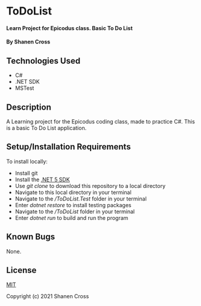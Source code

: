 # ToDoList

#### Learn Project for Epicodus class. Basic To Do List

#### By Shanen Cross

## Technologies Used

* C#
* .NET SDK
* MSTest

## Description

A Learning project for the Epicodus coding class, made to practice C#. This is a basic To Do List application.

## Setup/Installation Requirements

To install locally:
* Install git
* Install the [.NET 5 SDK](https://dotnet.microsoft.com/download/dotnet/5.0)
* Use _git clone_ to download this repository to a local directory
* Navigate to this local directory in your terminal
* Navigate to the _/ToDoList.Test_ folder in your terminal
* Enter _dotnet restore_ to install testing packages
* Navigate to the _/ToDoList_ folder in your terminal
* Enter _dotnet run_ to build and run the program

## Known Bugs

None.

## License

[MIT](LICENSE)

Copyright (c) 2021 Shanen Cross
